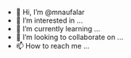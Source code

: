 - 👋 Hi, I’m @mnaufalar
- 👀 I’m interested in ...
- 🌱 I’m currently learning ...
- 💞️ I’m looking to collaborate on ...
- 📫 How to reach me ...

<!---
mnaufalar/mnaufalar is a ✨ special ✨ repository because its `README.md` (this file) appears on your GitHub profile.
You can click the Preview link to take a look at your changes.
--->

